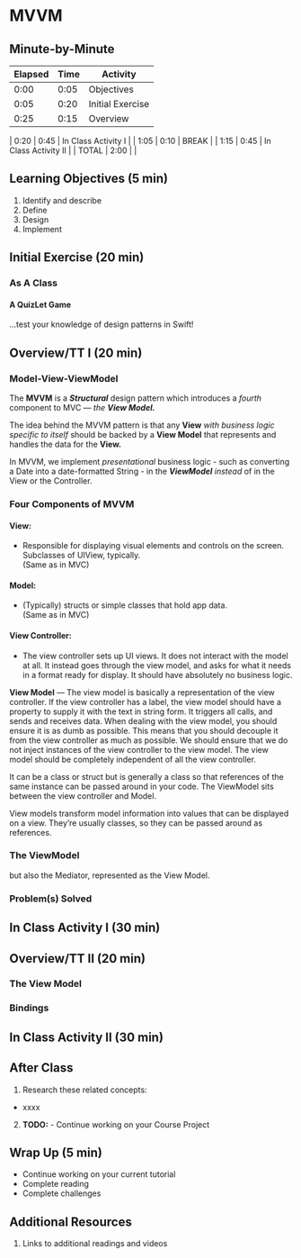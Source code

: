 # MVVM

<!-- INSTRUCTOR NOTES:
1) For the QuizLet Game in the Initial Exercise:
- the URL is https://quizlet.com/_6hmrxi

2) For Activity 1:
- xxxx
3) for Activity 2:
- xxx
-->

## Minute-by-Minute

| **Elapsed** | **Time**  | **Activity**              |
| ----------- | --------- | ------------------------- |
| 0:00        | 0:05      | Objectives                |
| 0:05        | 0:20      | Initial Exercise          |
| 0:25        | 0:15      | Overview                  |

| 0:20        | 0:45      | In Class Activity I       |
| 1:05        | 0:10      | BREAK                     |
| 1:15        | 0:45      | In Class Activity II      |
| TOTAL       | 2:00      |                           |


## Learning Objectives (5 min)

1. Identify and describe
1. Define
1. Design
1. Implement

## Initial Exercise (20 min)

### As A Class

#### A QuizLet Game

...test your knowledge of design patterns in Swift!


## Overview/TT I (20 min)


### Model-View-ViewModel

The **MVVM** is a __*Structural*__ design pattern which introduces a *fourth* component to MVC — *the* __*View Model.*__

The idea behind the MVVM pattern is that any **View** *with business logic specific to itself* should be backed by a **View Model** that represents and handles the data for the **View.**

In MVVM, we implement *presentational* business logic - such as converting a Date into a date-formatted String - in the __*ViewModel*__ *instead* of in the View or the Controller.

<!-- TODO: Insert: example code (cell?) and/or diagram here? -->


### Four Components of MVVM

#### View:
- Responsible for displaying visual elements and controls on the screen. Subclasses of UIView, typically. </br>
(Same as in MVC)

#### Model:
- (Typically) structs or simple classes that hold app data. </br>
(Same as in MVC)


#### View Controller:
- The view controller sets up UI views. It does not interact with the model at all. It instead goes through the view model, and asks for what it needs in a format ready for display. It should have absolutely no business logic.


**View Model** &mdash; The view model is basically a representation of the view controller. If the view controller has a label, the view model should have a property to supply it with the text in string form. It triggers all calls, and sends and receives data. When dealing with the view model, you should ensure it is as dumb as possible. This means that you should decouple it from the view controller as much as possible. We should ensure that we do not inject instances of the view controller to the view model. The view model should be completely independent of all the view controller.


It can be a class or struct but is generally a class so that references of the same instance can be passed around in your code. The ViewModel sits between the view controller and Model.

View models transform model information into values that can be displayed on a view. They’re usually classes, so they can be passed around as references.

### The ViewModel

but also the Mediator, represented as the View Model.



### Problem(s) Solved





## In Class Activity I (30 min)



## Overview/TT II (20 min)


### The View Model



### Bindings



## In Class Activity II (30 min)



## After Class

1. Research these related concepts:

- xxxx

<!-- Binding and MVVM in ios -->


2. **TODO:** - Continue working on your Course Project

## Wrap Up (5 min)

- Continue working on your current tutorial
- Complete reading
- Complete challenges

## Additional Resources

1. Links to additional readings and videos
